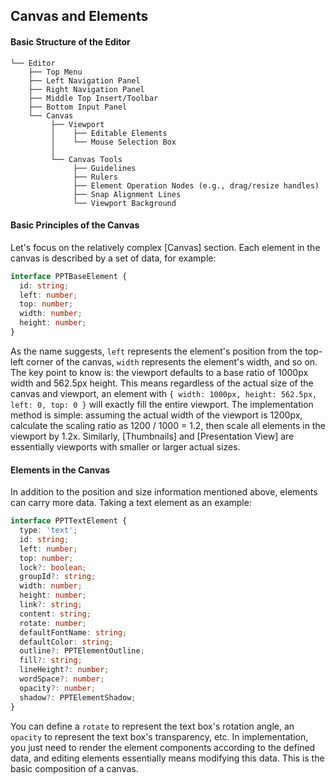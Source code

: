 ## Canvas and Elements

#### Basic Structure of the Editor
```
└── Editor
    ├── Top Menu
    ├── Left Navigation Panel
    ├── Right Navigation Panel
    ├── Middle Top Insert/Toolbar
    ├── Bottom Input Panel
    └── Canvas
         ├── Viewport
         │    ├── Editable Elements
         │    └── Mouse Selection Box
         │
         └── Canvas Tools
              ├── Guidelines
              ├── Rulers
              ├── Element Operation Nodes (e.g., drag/resize handles)
              ├── Snap Alignment Lines
              └── Viewport Background
```

#### Basic Principles of the Canvas
Let's focus on the relatively complex [Canvas] section. Each element in the canvas is described by a set of data, for example:
```typescript
interface PPTBaseElement {
  id: string;
  left: number;
  top: number;
  width: number;
  height: number;
}
```
As the name suggests, `left` represents the element's position from the top-left corner of the canvas, `width` represents the element's width, and so on.
The key point to know is: the viewport defaults to a base ratio of 1000px width and 562.5px height. This means regardless of the actual size of the canvas and viewport, an element with `{ width: 1000px, height: 562.5px, left: 0, top: 0 }` will exactly fill the entire viewport.
The implementation method is simple: assuming the actual width of the viewport is 1200px, calculate the scaling ratio as 1200 / 1000 = 1.2, then scale all elements in the viewport by 1.2x.
Similarly, [Thumbnails] and [Presentation View] are essentially viewports with smaller or larger actual sizes.

#### Elements in the Canvas
In addition to the position and size information mentioned above, elements can carry more data. Taking a text element as an example:
```typescript
interface PPTTextElement {
  type: 'text';
  id: string;
  left: number;
  top: number;
  lock?: boolean;
  groupId?: string;
  width: number;
  height: number;
  link?: string;
  content: string;
  rotate: number;
  defaultFontName: string;
  defaultColor: string;
  outline?: PPTElementOutline;
  fill?: string;
  lineHeight?: number;
  wordSpace?: number;
  opacity?: number;
  shadow?: PPTElementShadow;
}
```
You can define a `rotate` to represent the text box's rotation angle, an `opacity` to represent the text box's transparency, etc. In implementation, you just need to render the element components according to the defined data, and editing elements essentially means modifying this data.
This is the basic composition of a canvas.
